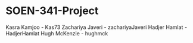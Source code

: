 # SOEN-341-Project
Kasra Kamjoo - Kas73
Zachariya Javeri - zachariyaJaveri
Hadjer Hamlat - HadjerHamlat
Hugh McKenzie - hughmck
